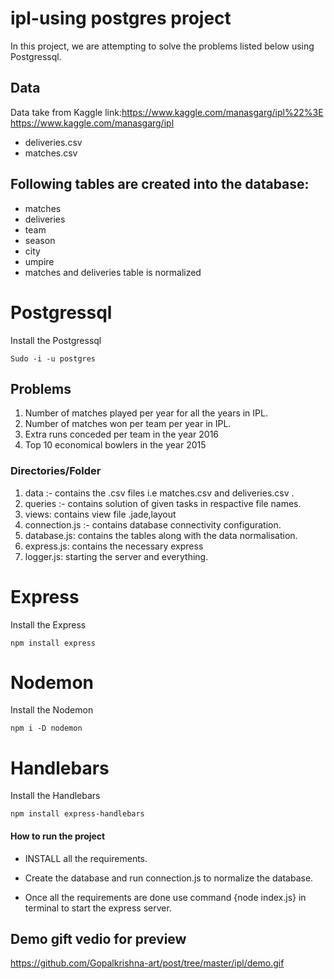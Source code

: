 # ipl-using postgres project

In this project, we are attempting to solve the problems listed below using Postgressql.


## Data

Data take from Kaggle link:https://www.kaggle.com/manasgarg/ipl%22%3E https://www.kaggle.com/manasgarg/ipl


- deliveries.csv
- matches.csv



## Following tables are created into the database:
   
   - matches 
   - deliveries
   - team
   - season
   - city
   - umpire
   - matches and deliveries table is normalized


# Postgressql
Install the Postgressql 

`Sudo -i -u postgres`

## Problems

1. Number of matches played per year for all the years in IPL.
2. Number of matches won per team per year in IPL.
3. Extra runs conceded per team in the year 2016
4. Top 10 economical bowlers in the year 2015



### Directories/Folder

1. data :- contains the .csv files i.e matches.csv and deliveries.csv .
2. queries :- contains solution of given tasks in respactive file names.
3. views: contains view file .jade,layout
4. connection.js :- contains database connectivity configuration.
5. database.js: contains the tables along with the data normalisation.
6. express.js: contains the necessary express
7. logger.js: starting the server and everything.


# Express
Install the Express

`npm install express`

# Nodemon
Install the Nodemon

`npm i -D nodemon`

# Handlebars
Install the Handlebars

`npm install express-handlebars`


#### How to run the project

* INSTALL all the requirements.

* Create the database and run connection.js to normalize the database. 

* Once all the requirements are done use command {node index.js} in terminal to start the express server. 


## Demo gift vedio for preview
https://github.com/Gopalkrishna-art/post/tree/master/ipl/demo.gif






